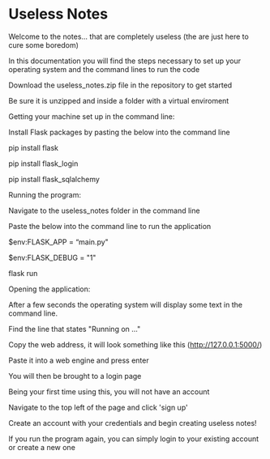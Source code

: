# Useless Notes
Welcome to the notes... that are completely useless (the are just here to cure some boredom)

In this documentation you will find the steps necessary to set up your operating system and the command lines to run the code



Download the useless_notes.zip file in the repository to get started

Be sure it is unzipped and inside a folder with a virtual enviroment

Getting your machine set up in the command line:
  
  Install Flask packages by pasting the below into the command line

  pip install flask
  
  pip install flask_login
  
  pip install flask_sqlalchemy
  


Running the program: 

  
  Navigate to the useless_notes folder in the command line
  
  Paste the below into the command line to run the application


  $env:FLASK_APP = “main.py"
  
  $env:FLASK_DEBUG = "1"
  
  flask run



Opening the application: 

  
  After a few seconds the operating system will display some text in the command line. 
  
  Find the line that states "Running on ..." 
  
  Copy the web address, it will look something like this (http://127.0.0.1:5000/)
  
  Paste it into a web engine and press enter
  
  You will then be brought to a login page
  
  Being your first time using this, you will not have an account
  
  Navigate to the top left of the page and click 'sign up'
  
  Create an account with your credentials and begin creating useless notes!
  
  If you run the program again, you can simply login to your existing account or create a new one
